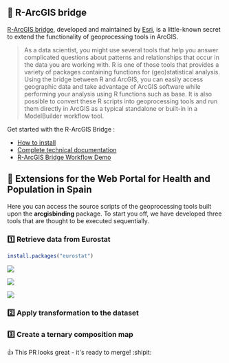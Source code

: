 ## :bridge_at_night: R-ArcGIS bridge 

[R-ArcGIS bridge](https://r-arcgis.github.io/), developed and maintained by [Esri](https://www.esri.com/en-us/home), is a little-known secret to extend the functionality of geoprocessing tools in ArcGIS.

> As a data scientist, you might use several tools that help you answer complicated questions about patterns and relationships that occur in the data you are working with. R is one of those tools that provides a variety of packages containing functions for (geo)statistical analysis. Using the bridge between R and ArcGIS, you can easily access geographic data and take advantage of ArcGIS software while performing your analysis using R functions such as base. It is also possible to convert these R scripts into geoprocessing tools and run them directly in ArcGIS as a typical standalone or built-in in a ModelBuilder workflow tool.

Get started with the R-ArcGIS Bridge :

- [How to install](https://github.com/R-ArcGIS/r-bridge-install)
- [Complete technical documentation](https://r-arcgis.github.io/assets/arcgisbinding.pdf) 
- [R-ArcGIS Bridge Workflow Demo](https://community.esri.com/videos/3343)

## :hospital: Extensions for the Web Portal for Health and Population in Spain

Here you can access the source scripts of the geoprocessing tools built upon the **arcgisbinding** package. To start you off, we have developed three tools that are thought to be executed sequentially.

### :one: Retrieve data from Eurostat

```r
install.packages("eurostat")
```
![](https://github.com/ordanovich/images/blob/master/2019-08-14_14h17_23.png?raw=true)

![](https://github.com/ordanovich/images/blob/master/2019-08-14_14h17_59.png?raw=true)

![](https://github.com/ordanovich/images/blob/master/2019-08-14_14h21_56.png?raw=true)

### :two: Apply transformation to the dataset
### :three: Create a ternary composition map

:+1: This PR looks great - it's ready to merge! :shipit:
